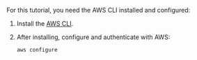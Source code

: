 For this tutorial, you need the AWS CLI installed and configured:

1. Install the [AWS CLI](https://docs.aws.amazon.com/cli/latest/userguide/getting-started-install.html).

2. After installing, configure and authenticate with AWS:

    ```
    aws configure
    ```